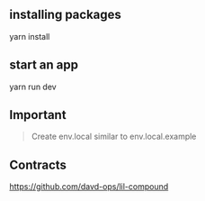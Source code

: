 ## installing packages

yarn install

## start an app

yarn run dev

## Important

> Create env.local similar to env.local.example

## Contracts

https://github.com/davd-ops/lil-compound
